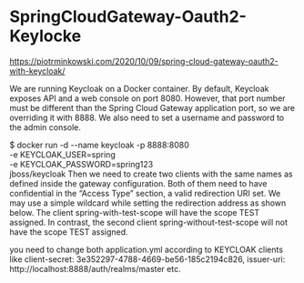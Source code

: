 # SpringCloudGateway-Oauth2-Keylocke

https://piotrminkowski.com/2020/10/09/spring-cloud-gateway-oauth2-with-keycloak/

We are running Keycloak on a Docker container. By default, Keycloak exposes API and a web console on port 8080. However, that port number must be different than the Spring Cloud Gateway application port, so we are overriding it with 8888. We also need to set a username and password to the admin console.

$ docker run -d --name keycloak -p 8888:8080 \
   -e KEYCLOAK_USER=spring \
   -e KEYCLOAK_PASSWORD=spring123 \
   jboss/keycloak
Then we need to create two clients with the same names as defined inside the gateway configuration. Both of them need to have confidential in the “Access Type” section, a valid redirection URI set. We may use a simple wildcard while setting the redirection address as shown below.
The client spring-with-test-scope will have the scope TEST assigned. In contrast, the second client spring-without-test-scope will not have the scope TEST assigned.

you need to change both application.yml according to KEYCLOAK clients like 
client-secret: 3e352297-4788-4669-be56-185c2194c826,
issuer-uri: http://localhost:8888/auth/realms/master etc.
